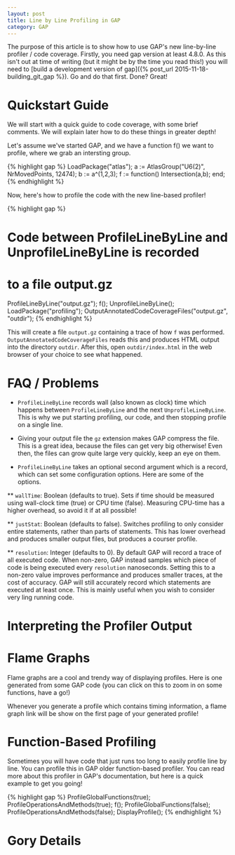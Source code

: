 ```yaml
---
layout: post
title: Line by Line Profiling in GAP
category: GAP
---
```


The purpose of this article is to show how to use GAP's new line-by-line profiler / code coverage. Firstly, you need gap version at least 4.8.0. As this isn't out at time of writing (but it might be by the time you read this!) you will need to [build a development version of gap]({% post_url 2015-11-18-building_git_gap %}). Go and do that first. Done? Great!

Quickstart Guide
===============

We will start with a quick guide to code coverage, with some brief comments. We will explain later how to do these things in greater depth!

Let's assume we've started GAP, and we have a function f() we want to profile, where we grab an intersting group.

{% highlight gap %}
LoadPackage("atlas");
a := AtlasGroup("U6(2)", NrMovedPoints, 12474);
b := a^(1,2,3);
f := function() Intersection(a,b); end;
{% endhighlight %}



Now, here's how to profile the code with the new line-based profiler!

{% highlight gap %}
# Code between ProfileLineByLine and UnprofileLineByLine is recorded
# to a file output.gz
ProfileLineByLine("output.gz"); f(); UnprofileLineByLine();
LoadPackage("profiling");
OutputAnnotatedCodeCoverageFiles("output.gz", "outdir");
{% endhighlight %}

This will create a file `output.gz` containing a trace of how `f` was performed. `OutputAnnotatedCodeCoverageFiles` reads this and produces HTML output into the directory `outdir`. After this, open `outdir/index.html` in the web browser of your choice to see what happened.

FAQ / Problems
==============

* `ProfileLineByLine` records wall (also known as clock) time which happens between `ProfileLineByLine` and the next `UnprofileLineByLine`. This is why we put starting profiling, our code, and then stopping profile on a single line.

* Giving your output file the `gz` extension makes GAP compress the file. This is a great idea, because the files can get very big otherwise! Even then, the files can grow quite large very quickly, keep an eye on them.

* `ProfileLineByLine` takes an optional second argument which is a record, which can set some configuration options. Here are some of the options.

** `wallTime`:
      Boolean (defaults to true). Sets if time should be measured using wall-clock time (true) or CPU time (false). Measuring CPU-time has a higher overhead, so avoid it if at all possible!

** `justStat`:
        Boolean (defaults  to  false).  Switches profiling to only consider entire statements,  rather  than  parts of statements.  This has lower overhead and produces smaller output files, but produces a courser profile. 

** `resolution`:
        Integer (defaults to 0). By default GAP will record a trace of all executed code. When non-zero, GAP instead samples which piece of code is being executed every `resolution` nanoseconds. Setting this to a non-zero value improves performance and produces smaller traces, at the cost of accuracy. GAP will still accurately record which statements are executed at least once. This is mainly useful when you wish to consider very ling running code.


Interpreting the Profiler Output
================================

Flame Graphs
============

Flame graphs are a cool and trendy way of displaying profiles. Here is one generated from some GAP code (you can click on this to zoom in on some functions, have a go!)

<object data="{{ site_url }}/assets/flame.svg" type="image/svg+xml" width="100%">
</object>

Whenever you generate a profile which contains timing information, a flame graph link will be show on the first page of your generated profile!

Function-Based Profiling
========================

Sometimes you will have code that just runs too long to easily profile line by line. You can profile this in GAP older function-based profiler. You can read more about this profiler in GAP's documentation, but here is a quick example to get you going!

{% highlight gap %}
ProfileGlobalFunctions(true);
ProfileOperationsAndMethods(true);
f();
ProfileGlobalFunctions(false);
ProfileOperationsAndMethods(false);
DisplayProfile();
{% endhighlight %}


Gory Details
============

